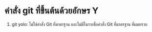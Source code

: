 # คำสั่ง git ที่ขึ้นต้นด้วยอักษร Y

1. git yolo: ไม่ใช่คำสั่ง Git ที่มาตรฐาน และไม่มีในรายชื่อคำสั่ง Git ที่มาตรฐาน ที่ผมทราบ